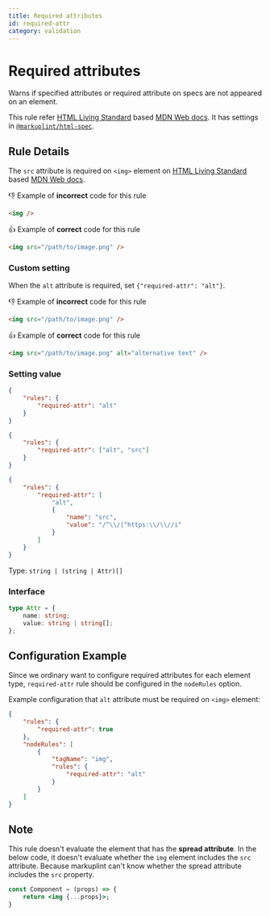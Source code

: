 ```yaml
---
title: Required attributes
id: required-attr
category: validation
---
```


# Required attributes

Warns if specified attributes or required attribute on specs are not appeared on an element.

This rule refer [HTML Living Standard](https://html.spec.whatwg.org/) based [MDN Web docs](https://developer.mozilla.org/en/docs/Web/HTML). It has settings in [`@markuplint/html-spec`](https://github.com/markuplint/markuplint/tree/main/packages/%40markuplint/html-spec/src/attributes).

## Rule Details

The `src` attribute is required on `<img>` element on [HTML Living Standard](https://html.spec.whatwg.org/) based [MDN Web docs](https://developer.mozilla.org/en/docs/Web/HTML).

👎 Example of **incorrect** code for this rule

```html
<img />
```

👍 Example of **correct** code for this rule

```html
<img src="/path/to/image.png" />
```

### Custom setting

When the `alt` attribute is required, set `{"required-attr": "alt"}`.

👎 Example of **incorrect** code for this rule

```html
<img src="/path/to/image.png" />
```

👍 Example of **correct** code for this rule

```html
<img src="/path/to/image.png" alt="alternative text" />
```

### Setting value

```json
{
	"rules": {
		"required-attr": "alt"
	}
}
```

```json
{
	"rules": {
		"required-attr": ["alt", "src"]
	}
}
```

```json
{
	"rules": {
		"required-attr": [
			"alt",
			{
				"name": "src",
				"value": "/^\\/|^https:\\/\\//i"
			}
		]
	}
}
```

Type: `string | (string | Attr)[]`

### Interface

```ts
type Attr = {
	name: string;
	value: string | string[];
};
```

## Configuration Example

Since we ordinary want to configure required attributes for each element type, `required-attr` rule should be configured in the `nodeRules` option.

Example configuration that `alt` attribute must be required on `<img>` element:

```json
{
	"rules": {
		"required-attr": true
	},
	"nodeRules": [
		{
			"tagName": "img",
			"rules": {
				"required-attr": "alt"
			}
		}
	]
}
```

## Note

This rule doesn't evaluate the element that has the **spread attribute**. In the below code, it doesn't evaluate whether the `img` element includes the `src` attribute. Because markuplint can't know whether the spread attribute includes the `src` property.

```jsx
const Component = (props) => {
	return <img {...props}>;
}
```
